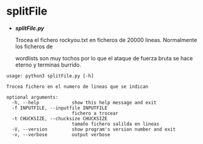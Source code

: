 # splitFile
* *__splitFile.py__*<p>
Trocea el fichero rockyou.txt en ficheros de 20000 lineas. Normalmente los ficheros de<p>
wordlists son muy tochos por lo que el ataque de fuerza bruta se hace eterno y terminas burrido.<p>

```
usage: python3 splitFile.py [-h]

Trocea fichero en el numero de lineas que se indican

optional arguments:
  -h, --help            show this help message and exit
  -f INPUTFILE, --inputfile INPUTFILE
                        fichero a trocear
  -t CHUCKSIZE, --chucksize CHUCKSIZE
                        tamaño fichero salilda en lineas
  -V, --version         show program's version number and exit
  -v, --verbose         output verbose
```
